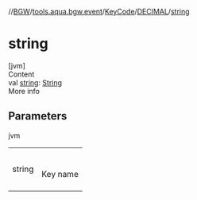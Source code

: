 //[BGW](../../../../index.md)/[tools.aqua.bgw.event](../../index.md)/[KeyCode](../index.md)/[DECIMAL](index.md)/[string](string.md)



# string  
[jvm]  
Content  
val [string](string.md): [String](https://kotlinlang.org/api/latest/jvm/stdlib/kotlin/-string/index.html)  
More info  


## Parameters  
  
jvm  
  
| | |
|---|---|
| <a name="tools.aqua.bgw.event/KeyCode.DECIMAL/string/#/PointingToDeclaration/"></a>string| <a name="tools.aqua.bgw.event/KeyCode.DECIMAL/string/#/PointingToDeclaration/"></a><br><br>Key name<br><br>|
  
  




